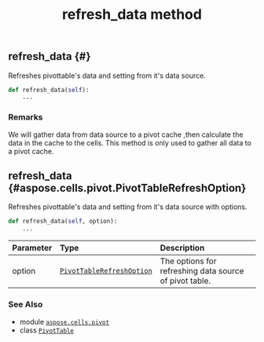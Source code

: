 ﻿---
title: refresh_data method
second_title: Aspose.Cells for Python via .NET API References
description: 
type: docs
weight: 190
url: /aspose.cells.pivot/pivottable/refresh_data/
is_root: false
---

## refresh_data {#}

Refreshes pivottable's data and setting from it's data source.



```python
def refresh_data(self):
    ...
```


### Remarks

We will gather data from data source to a pivot cache ,then calculate the data in the cache to the cells.
This method is only used to gather all data to a pivot cache.

## refresh_data {#aspose.cells.pivot.PivotTableRefreshOption}

Refreshes pivottable's data and setting from it's data source with options.



```python
def refresh_data(self, option):
    ...
```


| Parameter | Type | Description |
| :- | :- | :- |
| option | [`PivotTableRefreshOption`](/cells/python-net/aspose.cells.pivot/pivottablerefreshoption) | The options for refreshing data source of pivot table. |



### See Also
* module [`aspose.cells.pivot`](../../)
* class [`PivotTable`](/cells/python-net/aspose.cells.pivot/pivottable)
